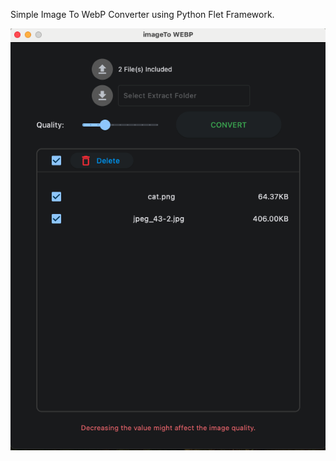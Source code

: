 Simple Image To WebP Converter using Python Flet Framework.

![alt text](https://github.com/cnrtncy/flet-img_to_webp/blob/main/screenshot.png?raw=True)

